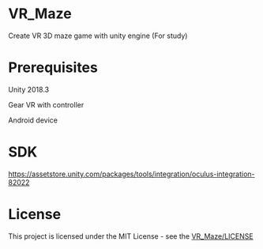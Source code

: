 # VR_Maze
Create VR 3D maze game with unity engine (For study)
# Prerequisites
Unity 2018.3

Gear VR with controller

Android device
# SDK
https://assetstore.unity.com/packages/tools/integration/oculus-integration-82022
# License
This project is licensed under the MIT License - see the [VR_Maze/LICENSE](LICENSE)
